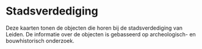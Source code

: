 # Stadsverdediging
Deze kaarten tonen de objecten die horen bij de stadsverdediging van Leiden. De informatie over de objecten is gebasseerd op archeologisch- en bouwhistorisch onderzoek. 
